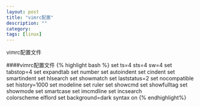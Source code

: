 ```yaml
---
layout: post
title: "vimrc配置"
description: ""
category: 
tags: [linux]
---
```


vimrc配置文件

####vimrc配置文件
{% highlight bash %}
set ts=4 sts=4 sw=4
set tabstop=4
set expandtab
set number
set autoindent
set cindent
set smartindent
set hlsearch
set showmatch 
set laststatus=2
set nocompatible
set history=1000
set modeline
set ruler
set showcmd
set showfulltag
set showmode
set smartcase
set imcmdline
set incsearch  
colorscheme elflord
set background=dark
syntax on
{% endhighlight%}
